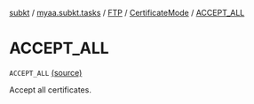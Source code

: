 [subkt](../../../index.md) / [myaa.subkt.tasks](../../index.md) / [FTP](../index.md) / [CertificateMode](index.md) / [ACCEPT_ALL](./-a-c-c-e-p-t_-a-l-l.md)

# ACCEPT_ALL

`ACCEPT_ALL` [(source)](https://github.com/Myaamori/SubKt/blob/master/src/main/kotlin/myaa/subkt/tasks/tasks.kt#L1726)

Accept all certificates.

